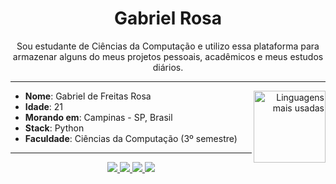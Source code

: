 <h1 align="center"> Gabriel Rosa </h1>

<p align="center">
Sou estudante de Ciências da Computação e utilizo essa plataforma para armazenar alguns do meus projetos pessoais, acadêmicos e meus estudos diários.
</p>

----

<div align="right">
     <a href="https://github.com/gfreitasrosa">
        <img height="115em" src="https://github-readme-stats.vercel.app/api/top-langs/?username=gfreitasrosa&hide=html&layout=compact&&show_icons=true&line_height=27&count_private=true&title_color=ffffff&text_color=c9cacc&icon_color=2bbc8a&bg_color=1d1f21"
        alt="Linguagens mais usadas" align="right">
    </a>
</div>

* **Nome**: Gabriel de Freitas Rosa
* **Idade**: 21
* **Morando em**: Campinas - SP, Brasil
* **Stack**: Python
* **Faculdade**: Ciências da Computação (3º semestre)


----

<div align="center">
<a target='_blank' href="https://twitter.com/gfreitasrosa">
  <img src="https://img.shields.io/badge/Twitter-1DA1F2?style=for-the-badge&logo=twitter&logoColor=white" target='_blank'>
</a>
<a target='_blank' href="https://instagram.com/gfreitasrosa">
  <img src="https://img.shields.io/badge/Instagram-E4405F?style=for-the-badge&logo=instagram&logoColor=white" target='_blank'>
</a>
<a href = "mailto:gfreitasrosa27@gmail.com">
  <img src="https://img.shields.io/badge/-Gmail-%23333?style=for-the-badge&logo=gmail&logoColor=white" target="_blank">
</a>
<a href="https://www.linkedin.com/in/gfreitasrosa" target="_blank">
  <img src="https://img.shields.io/badge/-LinkedIn-%230077B5?style=for-the-badge&logo=linkedin&logoColor=white" target="_blank">
</a>
</div>
